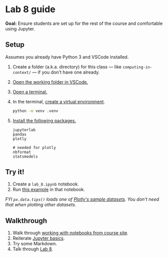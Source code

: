 # Lab 8 guide

**Goal:** Ensure students are set up for the rest of the course and comfortable using Jupyter.

## Setup

Assumes you already have Python 3 and VSCode installed.

1. Create a folder (a.k.a. directory) for this class — like `computing-in-context/` — if you don't have one already.
1. [Open the working folder in VSCode.](https://code.visualstudio.com/docs/getstarted/getting-started#_open-a-folder-in-vs-code)
1. [Open a terminal.](https://code.visualstudio.com/docs/terminal/getting-started)
1. In the terminal, [create a virtual environment](https://docs.python.org/3/library/venv.html#creating-virtual-environments).

   ```sh
   python -m venv .venv
   ```

1. [Install the following packages.](notebooks.md#installing-packages)

   ```
   jupyterlab
   pandas
   plotly

   # needed for plotly
   nbformat
   statsmodels
   ```

## Try it!

1. Create a `lab_8.ipynb` notebook.
1. Run [this example](https://plotly.com/python/linear-fits/#Linear-fit-trendlines-with-Plotly-Express) in that notebook.

_FYI `px.data.tips()` loads one of [Plotly's sample datasets](https://plotly.com/python-api-reference/generated/plotly.express.data.html). You don't need that when plotting other datasets._

## Walkthrough

1. Walk through [working with notebooks from course site](notebooks.md#downloading-notebooks).
1. Reiterate [Jupyter basics](lecture_15.ipynb#jupyter-basics).
1. Try some Markdown.
1. Talk through [Lab 8](lab_8.ipynb).
